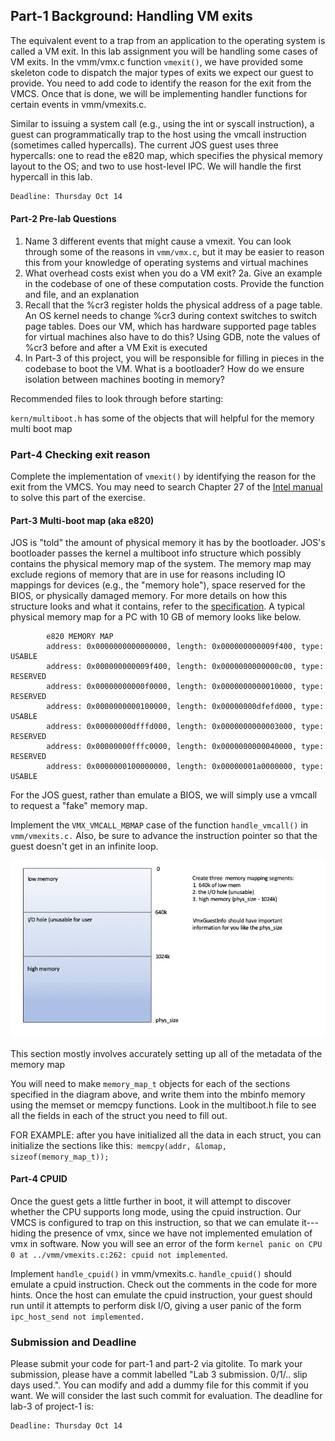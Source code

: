 ## Part-1 Background: Handling VM exits 

The equivalent event to a trap from an application to the operating system is called a VM exit. In this lab assignment you will be handling some cases of VM exits. In the vmm/vmx.c function `vmexit()`, we have provided some skeleton code to dispatch the major types of exits we expect our guest to provide. You need to add code to identify the reason for the exit from the VMCS. Once that is done, we will be implementing handler functions for certain events in vmm/vmexits.c.

Similar to issuing a system call (e.g., using the int or syscall instruction), a guest can programmatically trap to the host using the vmcall instruction (sometimes called hypercalls). The current JOS guest uses three hypercalls: one to read the e820 map, which specifies the physical memory layout to the OS; and two to use host-level IPC. We will handle the first hypercall in this lab.

```diff
Deadline: Thursday Oct 14
```

#### Part-2 Pre-lab Questions
1. Name 3 different events that might cause a vmexit. You can look through some of the reasons in `vmm/vmx.c`, but it may be easier to reason this from your knowledge of operating systems and virtual machines 
2. What overhead costs exist when you do a VM exit?
	2a. Give an example in the codebase of one of these computation costs. Provide the function and file, and an explanation
3. Recall that the %cr3 register holds the physical address of a page table. An OS kernel needs to change %cr3 during context switches to switch page tables. Does our VM, which has hardware supported page tables for virtual machines also have to do this? Using GDB, note the values of %cr3 before and after a VM Exit is executed 
4. In Part-3 of this project, you will be responsible for filling in pieces in the codebase to boot the VM. What is a bootloader? How do we ensure isolation between machines booting in memory? 

Recommended files to look through before starting:

`kern/multiboot.h` has some of the objects that will helpful for the memory multi boot map 

### Part-4 Checking exit reason

Complete the implementation of `vmexit()` by identifying the reason for the exit from the VMCS. You may need to search Chapter 27 of the [Intel manual](http://www.cs.utexas.edu/~vijay/cs378-f17/projects/64-ia-32-architectures-software-developer-vol-3c-part-3-manual.pdf) to solve this part of the exercise.

#### Part-3 Multi-boot map (aka e820)

JOS is "told" the amount of physical memory it has by the bootloader. JOS's bootloader passes the kernel a multiboot info structure which possibly contains the physical memory map of the system. The memory map may exclude regions of memory that are in use for reasons including IO mappings for devices (e.g., the "memory hole"), space reserved for the BIOS, or physically damaged memory. For more details on how this structure looks and what it contains, refer to the [specification](https://www.gnu.org/software/grub/manual/multiboot/multiboot.html). A typical physical memory map for a PC with 10 GB of memory looks like below.
```
        e820 MEMORY MAP
        address: 0x0000000000000000, length: 0x000000000009f400, type: USABLE
        address: 0x000000000009f400, length: 0x0000000000000c00, type: RESERVED
        address: 0x00000000000f0000, length: 0x0000000000010000, type: RESERVED
        address: 0x0000000000100000, length: 0x00000000dfefd000, type: USABLE
        address: 0x00000000dfffd000, length: 0x0000000000003000, type: RESERVED
        address: 0x00000000fffc0000, length: 0x0000000000040000, type: RESERVED
        address: 0x0000000100000000, length: 0x00000001a0000000, type: USABLE
```

For the JOS guest, rather than emulate a BIOS, we will simply use a vmcall to request a "fake" memory map. 


Implement the `VMX_VMCALL_MBMAP` case of the function `handle_vmcall()` in `vmm/vmexits.c.` Also, be sure to advance the instruction pointer so that the guest doesn't get in an infinite loop.

![Image of Map](https://github.com/abbykrish/cs360v-f21/blob/main/figures/memmap.jpg)


This section mostly involves accurately setting up all of the metadata of the memory map 

You will need to make `memory_map_t` objects for each of the sections specified in the diagram above, and write them into the mbinfo memory using the memset or memcpy functions. Look in the multiboot.h file to see all the fields in each of the struct you need to fill out. 

FOR EXAMPLE: after you have initialized all the data in each struct, you can initialize the sections like this:` memcpy(addr, &lomap, sizeof(memory_map_t));`


#### Part-4 CPUID

Once the guest gets a little further in boot, it will attempt to discover whether the CPU supports long mode, using the cpuid instruction. Our VMCS is configured to trap on this instruction, so that we can emulate it---hiding the presence of vmx, since we have not implemented emulation of vmx in software. Now you will see an error of the form `kernel panic on CPU 0 at ../vmm/vmexits.c:262: cpuid not implemented`.

Implement `handle_cpuid()` in vmm/vmexits.c. `handle_cpuid()` should emulate a cpuid instruction. Check out the comments in the code for more hints. Once the host can emulate the cpuid instruction, your guest should run until it attempts to perform disk I/O, giving a user panic of the form `ipc_host_send not implemented.`


### Submission and Deadline

Please submit your code for part-1 and part-2 via gitolite. To mark your submission, please have a commit labelled "Lab 3 submission. 0/1/.. slip days used.". You can modify and add a dummy file for this commit if you want. We will consider the last such commit for evaluation. The deadline for lab-3 of project-1 is:

```diff
Deadline: Thursday Oct 14
```
